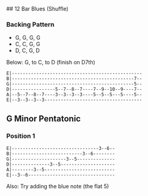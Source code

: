 
## 12 Bar Blues (Shuffle)

### Backing Pattern

- G, G, G, G
- C, C, G, G
- D, C, G, D

Below: G, to C, to D (finish on D7th)

```
E|------------------------------------------------
B|---------------------------------------------7--
G|---------------------------------------------5--
D|----------------5--7--8--7----7--9--10--9----7--
A|--5--7--8--7----3--3--3--3----5--5--5---5----5--
E|--3--3--3--3------------------------------------
```

## G Minor Pentatonic

### Position 1

```
E|--------------------------------3--6--
B|--------------------------3--6--------
G|--------------------3--5--------------
D|--------------3--5--------------------
A|--------3--5--------------------------
E|--3--6--------------------------------
```

Also: Try adding the blue note (the flat 5)
